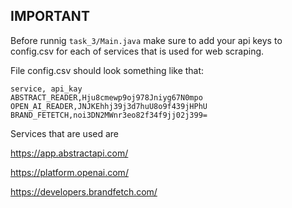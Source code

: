 ## IMPORTANT

Before runnig `task_3/Main.java` make sure to add your api keys 
to config.csv for each of services that is used for web scraping.

File config.csv should look something like that:

```{csv}
service, api_kay
ABSTRACT_READER,Hju8cmewp9oj978Jniyg67N0mpo
OPEN_AI_READER,JNJKEhhj39j3d7huU8o9f439jHPhU
BRAND_FETETCH,noi3DN2MWnr3eo82f34f9jj02j399=
```
Services that are used are

https://app.abstractapi.com/

https://platform.openai.com/

https://developers.brandfetch.com/
